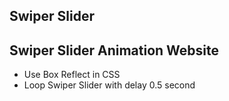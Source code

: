 ## Swiper Slider

## Swiper Slider Animation Website

- Use Box Reflect in CSS 
- Loop Swiper Slider with delay 0.5 second
